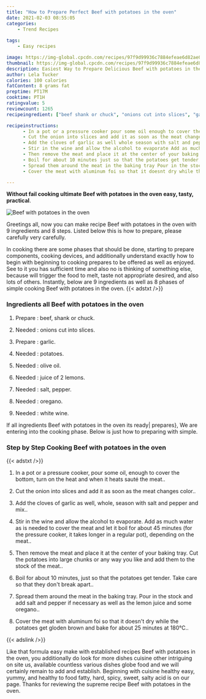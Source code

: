 ```yaml
---
title: "How to Prepare Perfect Beef with potatoes in the oven"
date: 2021-02-03 08:55:05
categories:
    - Trend Recipes
    
tags:
    - Easy recipes

image: https://img-global.cpcdn.com/recipes/97f9d99936c7884efeae6d82ae03d700/680x482cq70/beef-with-potatoes-in-the-oven-recipe-main-photo.jpg
thumbnail: https://img-global.cpcdn.com/recipes/97f9d99936c7884efeae6d82ae03d700/350x250cq70/beef-with-potatoes-in-the-oven-recipe-main-photo.jpg
description: Easiest Way to Prepare Delicious Beef with potatoes in the oven with 9 ingredients and 8 stages of easy cooking.
author: Lela Tucker
calories: 100 calories
fatContent: 8 grams fat
preptime: PT17M
cooktime: PT1H
ratingvalue: 5
reviewcount: 1265
recipeingredient: ["beef shank or chuck", "onions cut into slices", "garlic", "potatoes", "olive oil", "juice of 2 lemons", "salt pepper", "oregano", "white wine"]

recipeinstructions: 
      - In a pot or a pressure cooker pour some oil enough to cover the bottom turn on the heat and when it heats saut the meat 
      - Cut the onion into slices and add it as soon as the meat changes color 
      - Add the cloves of garlic as well whole season with salt and pepper and mix 
      - Stir in the wine and allow the alcohol to evaporate Add as much water as is needed to cover the meat and let it boil for about 45 minutes for the pressure cooker it takes longer in a regular pot depending on the meat 
      - Then remove the meat and place it at the center of your baking tray Cut the potatoes into large chunks or any way you like and add them to the stock of the meat 
      - Boil for about 10 minutes just so that the potatoes get tender Take care so that they dont break apart 
      - Spread them around the meat in the baking tray Pour in the stock and add salt and pepper if necessary as well as the lemon juice and some oregano 
      - Cover the meat with aluminum foi so that it doesnt dry while the potatoes get gloden brown and bake for about 25 minutes at 180C

---
```




**Without fail cooking ultimate Beef with potatoes in the oven easy, tasty, practical**. 


![Beef with potatoes in the oven](https://img-global.cpcdn.com/recipes/97f9d99936c7884efeae6d82ae03d700/680x482cq70/beef-with-potatoes-in-the-oven-recipe-main-photo.jpg "Beef with potatoes in the oven")




Greetings all, now you can make recipe Beef with potatoes in the oven with 9 ingredients and 8 steps. Listed below this is how to prepare, please carefully very carefully.

In cooking there are some phases that should be done, starting to prepare components, cooking devices, and additionally understand exactly how to begin with beginning to cooking prepares to be offered as well as enjoyed. See to it you has sufficient time and also no is thinking of something else, because will trigger the food to melt, taste not appropriate desired, and also lots of others. Instantly, below are 9 ingredients as well as 8 phases of simple cooking Beef with potatoes in the oven.
{{< adstxt />}}

### Ingredients all Beef with potatoes in the oven


1. Prepare  : beef, shank or chuck.

1. Needed  : onions cut into slices.

1. Prepare  : garlic.

1. Needed  : potatoes.

1. Needed  : olive oil.

1. Needed  : juice of 2 lemons.

1. Needed  : salt, pepper.

1. Needed  : oregano.

1. Needed  : white wine.



If all ingredients Beef with potatoes in the oven its ready| prepares}, We are entering into the cooking phase. Below is just how to preparing with simple.

### Step by Step Cooking Beef with potatoes in the oven

{{< adstxt />}}


1. In a pot or a pressure cooker, pour some oil, enough to cover the bottom, turn on the heat and when it heats sauté the meat..



1. Cut the onion into slices and add it as soon as the meat changes color..



1. Add the cloves of garlic as well, whole, season with salt and pepper and mix..



1. Stir in the wine and allow the alcohol to evaporate. Add as much water as is needed to cover the meat and let it boil for about 45 minutes (for the pressure cooker, it takes longer in a regular pot), depending on the meat..



1. Then remove the meat and place it at the center of your baking tray. Cut the potatoes into large chunks or any way you like and add them to the stock of the meat..



1. Boil for about 10 minutes, just so that the potatoes get tender. Take care so that they don&#39;t break apart..



1. Spread them around the meat in the baking tray. Pour in the stock and add salt and pepper if necessary as well as the lemon juice and some oregano..



1. Cover the meat with aluminum foi so that it doesn&#39;t dry while the potatoes get gloden brown and bake for about 25 minutes at 180°C..





{{< adslink />}}

Like that formula easy make with established recipes Beef with potatoes in the oven, you additionally do look for more dishes cuisine other intriguing on site us, available countless various dishes globe food and we will certainly remain to add and establish. Beginning with cuisine healthy easy, yummy, and healthy to food fatty, hard, spicy, sweet, salty acid is on our page. Thanks for reviewing the supreme recipe Beef with potatoes in the oven.
